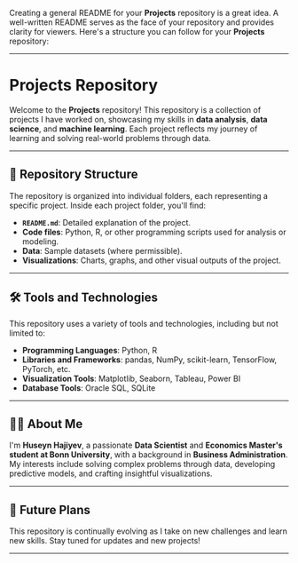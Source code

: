 Creating a general README for your **Projects** repository is a great idea. A well-written README serves as the face of your repository and provides clarity for viewers. Here's a structure you can follow for your **Projects** repository:

---

# Projects Repository

Welcome to the **Projects** repository! This repository is a collection of projects I have worked on, showcasing my skills in **data analysis**, **data science**, and **machine learning**. Each project reflects my journey of learning and solving real-world problems through data.

---

## 📂 Repository Structure

The repository is organized into individual folders, each representing a specific project. Inside each project folder, you'll find:

- **`README.md`**: Detailed explanation of the project.
- **Code files**: Python, R, or other programming scripts used for analysis or modeling.
- **Data**: Sample datasets (where permissible).
- **Visualizations**: Charts, graphs, and other visual outputs of the project.

---

## 🛠️ Tools and Technologies

This repository uses a variety of tools and technologies, including but not limited to:

- **Programming Languages**: Python, R
- **Libraries and Frameworks**: pandas, NumPy, scikit-learn, TensorFlow, PyTorch, etc.
- **Visualization Tools**: Matplotlib, Seaborn, Tableau, Power BI
- **Database Tools**: Oracle SQL, SQLite

---

## 👨‍💻 About Me

I'm **Huseyn Hajiyev**, a passionate **Data Scientist** and **Economics Master's student at Bonn University**, with a background in **Business Administration**. My interests include solving complex problems through data, developing predictive models, and crafting insightful visualizations.

---

## 🎯 Future Plans

This repository is continually evolving as I take on new challenges and learn new skills. Stay tuned for updates and new projects!

---
